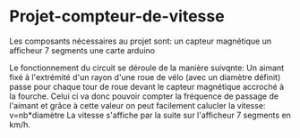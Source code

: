 # Projet-compteur-de-vitesse
Les composants nécessaires au projet sont:
un capteur magnétique
un afficheur 7 segments
une carte arduino

Le fonctionnement du circuit se déroule de la manière suivqnte:
Un aimant fixé à l'extrémité d'un rayon d'une roue de vélo (avec un diamètre définit) passe pour chaque tour de roue devant le capteur magnétique accroché à la fourche.
Celui ci va donc pouvoir compter la fréquence de passage de l'aimant et grâce à cette valeur on peut facilement calucler la vitesse: v=nb*diamètre 
La vitesse s'affiche par la suite sur l'afficheur 7 segments en km/h.
